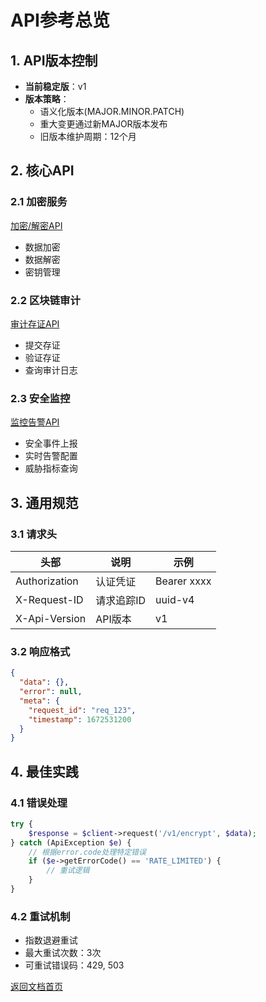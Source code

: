 # API参考总览

## 1. API版本控制
- **当前稳定版**：v1
- **版本策略**：
  - 语义化版本(MAJOR.MINOR.PATCH)
  - 重大变更通过新MAJOR版本发布
  - 旧版本维护周期：12个月

## 2. 核心API

### 2.1 加密服务
[加密/解密API](./api/encryption.md)
- 数据加密
- 数据解密
- 密钥管理

### 2.2 区块链审计
[审计存证API](./api/blockchain.md)
- 提交存证
- 验证存证
- 查询审计日志

### 2.3 安全监控
[监控告警API](./api/monitoring.md)
- 安全事件上报
- 实时告警配置
- 威胁指标查询

## 3. 通用规范

### 3.1 请求头
| 头部 | 说明 | 示例 |
|------|------|------|
| Authorization | 认证凭证 | Bearer xxxx |
| X-Request-ID | 请求追踪ID | uuid-v4 |
| X-Api-Version | API版本 | v1 |

### 3.2 响应格式
```json
{
  "data": {},
  "error": null,
  "meta": {
    "request_id": "req_123",
    "timestamp": 1672531200
  }
}
```

## 4. 最佳实践

### 4.1 错误处理
```php
try {
    $response = $client->request('/v1/encrypt', $data);
} catch (ApiException $e) {
    // 根据error.code处理特定错误
    if ($e->getErrorCode() == 'RATE_LIMITED') {
        // 重试逻辑
    }
}
```

### 4.2 重试机制
- 指数退避重试
- 最大重试次数：3次
- 可重试错误码：429, 503

[返回文档首页](../index.md)